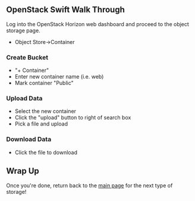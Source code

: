 ## OpenStack Swift Walk Through

Log into the OpenStack Horizon web dashboard and proceed to the object storage page.

* Object Store->Container

### Create Bucket
* "+ Container"
* Enter new container name (i.e. web)
* Mark container "Public"

### Upload Data
* Select the new container
* Click the "upload" button to right of search box
* Pick a file and upload

### Download Data
* Click the file to download

## Wrap Up

Once you're done, return back to the <A HREF="../master/README.md">main page</A> for the next type of storage!
